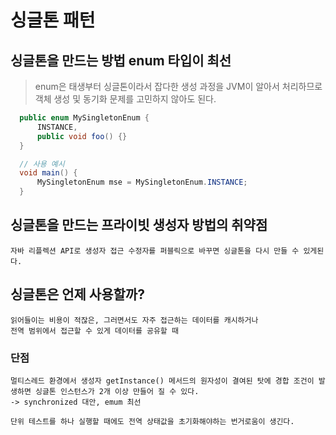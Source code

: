 # 싱글톤 패턴

## 싱글톤을 만드는 방법 enum 타입이 최선
> enum은 태생부터 싱글톤이라서 잡다한 생성 과정을 JVM이 알아서 처리하므로 객체 생성 및 동기화 문제를 고민하지 않아도 된다.
  ```java
	public enum MySingletonEnum {
		INSTANCE,
		public void foo() {}
	}

	// 사용 예시
	void main() {
		MySingletonEnum mse = MySingletonEnum.INSTANCE;
	}
  ```
## 싱글톤을 만드는 프라이빗 생성자 방법의 취약점
	자바 리플렉션 API로 생성자 접근 수정자를 퍼블릭으로 바꾸면 싱글톤을 다시 만들 수 있게된다.



## 싱글톤은 언제 사용할까?
	읽어들이는 비용이 적잖은, 그러면서도 자주 접근하는 데이터를 캐시하거나
	전역 범위에서 접근할 수 있게 데이터를 공유할 때

### 단점
	멀티스레드 환경에서 생성자 getInstance() 메서드의 원자성이 결여된 탓에 경합 조건이 발생하면 싱글톤 인스턴스가 2개 이상 만들어 질 수 있다. 
	-> synchronized 대안, emum 최선
	
	단위 테스트를 하나 실행할 때에도 전역 상태값을 초기화해야하는 번거로움이 생긴다.

